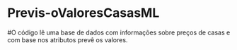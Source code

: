 # Previs-oValoresCasasML
#O código lê uma base de dados com informações sobre preços de casas e com base nos atributos prevê os valores.
